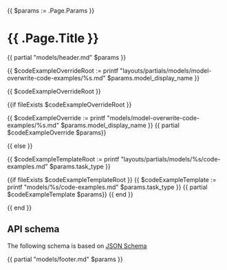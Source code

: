 {{ $params := .Page.Params }}

# {{ .Page.Title }}

{{ partial "models/header.md" $params }}

{{ $codeExampleOverrideRoot := printf "layouts/partials/models/model-overwrite-code-examples/%s.md" $params.model_display_name }}

{{ $codeExampleOverrideRoot }}

{{if fileExists $codeExampleOverrideRoot }}

{{ $codeExampleOverride := printf "models/model-overwrite-code-examples/%s.md" $params.model_display_name }}
{{ partial $codeExampleOverride $params}}

{{ else }}

{{ $codeExampleTemplateRoot := printf "layouts/partials/models/%s/code-examples.md" $params.task_type }}

{{if fileExists $codeExampleTemplateRoot }}
{{ $codeExampleTemplate := printf "models/%s/code-examples.md" $params.task_type }}
{{ partial $codeExampleTemplate $params}}
{{ end }}

{{ end }}

## API schema

The following schema is based on [JSON Schema](https://json-schema.org/)

{{ partial "models/footer.md" $params }}
